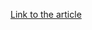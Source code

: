 [Link to the article](https://anomali.com/blog/threat-actors-use-msbuild-to-deliver-rats-filelessly)
